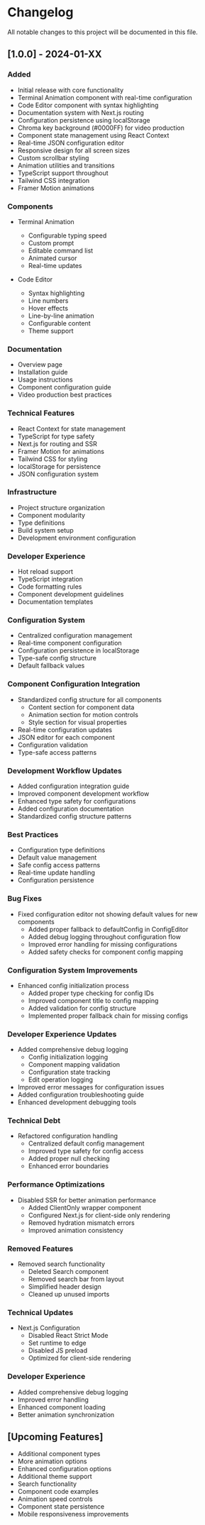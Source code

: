# Changelog

All notable changes to this project will be documented in this file.

## [1.0.0] - 2024-01-XX

### Added
- Initial release with core functionality
- Terminal Animation component with real-time configuration
- Code Editor component with syntax highlighting
- Documentation system with Next.js routing
- Configuration persistence using localStorage
- Chroma key background (#0000FF) for video production
- Component state management using React Context
- Real-time JSON configuration editor
- Responsive design for all screen sizes
- Custom scrollbar styling
- Animation utilities and transitions
- TypeScript support throughout
- Tailwind CSS integration
- Framer Motion animations

### Components
- Terminal Animation
  - Configurable typing speed
  - Custom prompt
  - Editable command list
  - Animated cursor
  - Real-time updates

- Code Editor
  - Syntax highlighting
  - Line numbers
  - Hover effects
  - Line-by-line animation
  - Configurable content
  - Theme support

### Documentation
- Overview page
- Installation guide
- Usage instructions
- Component configuration guide
- Video production best practices

### Technical Features
- React Context for state management
- TypeScript for type safety
- Next.js for routing and SSR
- Framer Motion for animations
- Tailwind CSS for styling
- localStorage for persistence
- JSON configuration system

### Infrastructure
- Project structure organization
- Component modularity
- Type definitions
- Build system setup
- Development environment configuration

### Developer Experience
- Hot reload support
- TypeScript integration
- Code formatting rules
- Component development guidelines
- Documentation templates

### Configuration System
- Centralized configuration management
- Real-time component configuration
- Configuration persistence in localStorage
- Type-safe config structure
- Default fallback values

### Component Configuration Integration
- Standardized config structure for all components
  - Content section for component data
  - Animation section for motion controls
  - Style section for visual properties
- Real-time configuration updates
- JSON editor for each component
- Configuration validation
- Type-safe access patterns

### Development Workflow Updates
- Added configuration integration guide
- Improved component development workflow
- Enhanced type safety for configurations
- Added configuration documentation
- Standardized config structure patterns

### Best Practices
- Configuration type definitions
- Default value management
- Safe config access patterns
- Real-time update handling
- Configuration persistence

### Bug Fixes
- Fixed configuration editor not showing default values for new components
  - Added proper fallback to defaultConfig in ConfigEditor
  - Added debug logging throughout configuration flow
  - Improved error handling for missing configurations
  - Added safety checks for component config mapping

### Configuration System Improvements
- Enhanced config initialization process
  - Added proper type checking for config IDs
  - Improved component title to config mapping
  - Added validation for config structure
  - Implemented proper fallback chain for missing configs

### Developer Experience Updates
- Added comprehensive debug logging
  - Config initialization logging
  - Component mapping validation
  - Configuration state tracking
  - Edit operation logging
- Improved error messages for configuration issues
- Added configuration troubleshooting guide
- Enhanced development debugging tools

### Technical Debt
- Refactored configuration handling
  - Centralized default config management
  - Improved type safety for config access
  - Added proper null checking
  - Enhanced error boundaries

### Performance Optimizations
- Disabled SSR for better animation performance
  - Added ClientOnly wrapper component
  - Configured Next.js for client-side only rendering
  - Removed hydration mismatch errors
  - Improved animation consistency

### Removed Features
- Removed search functionality
  - Deleted Search component
  - Removed search bar from layout
  - Simplified header design
  - Cleaned up unused imports

### Technical Updates
- Next.js Configuration
  - Disabled React Strict Mode
  - Set runtime to edge
  - Disabled JS preload
  - Optimized for client-side rendering

### Developer Experience
- Added comprehensive debug logging
- Improved error handling
- Enhanced component loading
- Better animation synchronization

## [Upcoming Features]
- Additional component types
- More animation options
- Enhanced configuration options
- Additional theme support
- Search functionality
- Component code examples
- Animation speed controls
- Component state persistence
- Mobile responsiveness improvements 